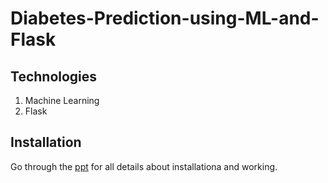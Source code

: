# Diabetes-Prediction-using-ML-and-Flask

## Technologies
1. Machine Learning
2. Flask

## Installation
Go through the [ppt](ppt.pptx) for all details about installationa and working.

